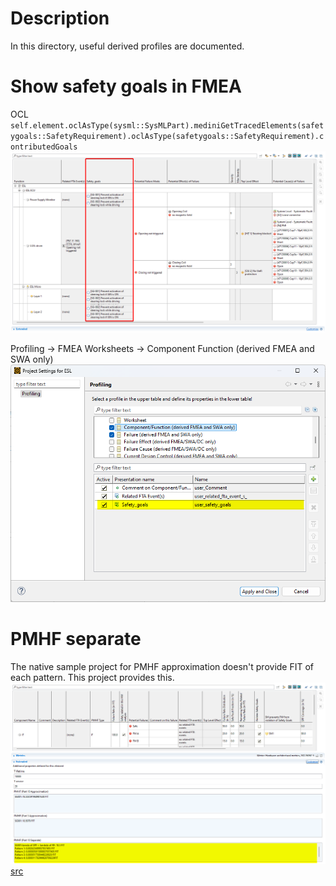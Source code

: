 # Description
In this directory, useful derived profiles are documented.

# Show safety goals in FMEA
OCL
`self.element.oclAsType(sysml::SysMLPart).mediniGetTracedElements(safetygoals::SafetyRequirement).oclAsType(safetygoals::SafetyRequirement).contributedGoals`
![outcome](./img/sgfmea1.png)

Profiling -> FMEA Worksheets -> Component Function (derived FMEA and SWA only)
![setting](./img/sgfmea2.png)

# PMHF separate
The native sample project for PMHF approximation doesn't provide FIT of each pattern. This project provides this.
![](./img/pmhf_separate.png)
[src](./PMHF_separate)
